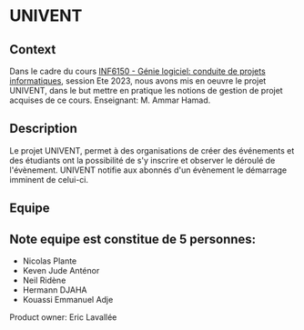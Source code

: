 # UNIVENT


## Context
Dans le cadre du cours [INF6150 - Génie logiciel: conduite de projets informatiques](https://etudier.uqam.ca/cours?sigle=INF6150), session Ete 2023, nous avons mis en oeuvre le projet UNIVENT, dans le but mettre en pratique les notions de gestion de projet acquises de ce cours.
Enseignant: M. Ammar Hamad.

## Description
Le projet UNIVENT, permet à des organisations de créer des événements et des étudiants ont la possibilité de s'y inscrire et observer le déroulé de l'évènement.
UNIVENT notifie aux abonnés d'un évènement le démarrage imminent de celui-ci.

## Equipe
Note equipe est constitue de 5 personnes:
- 
- Nicolas Plante
- Keven Jude Anténor
- Neil Ridène
- Hermann DJAHA
- Kouassi Emmanuel Adje

Product owner: Eric Lavallée

